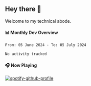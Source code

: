 ## Hey there 👋

Welcome to my technical abode.

#### 📊 Monthly Dev Overview
<!--START_SECTION:waka-->

```txt
From: 05 June 2024 - To: 05 July 2024

No activity tracked
```

<!--END_SECTION:waka-->

#### 🎧 Now Playing

[![spotify-github-profile](https://spotify-github-profile.vercel.app/api/view?uid=james2mid&cover_image=true&theme=natemoo-re)](https://open.spotify.com/user/james2mid?si=2b3baf2b09cb499e)
